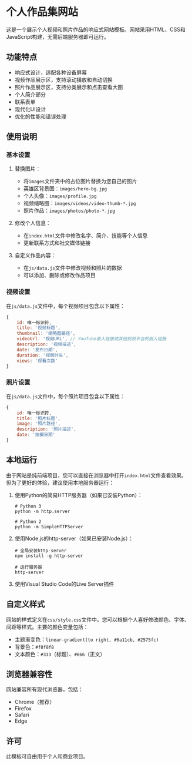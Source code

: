 # 个人作品集网站

这是一个展示个人视频和照片作品的响应式网站模板。网站采用HTML、CSS和JavaScript构建，无需后端服务器即可运行。

## 功能特点

- 响应式设计，适配各种设备屏幕
- 视频作品展示区，支持滚动播放和自动切换
- 照片作品展示区，支持分类展示和点击查看大图
- 个人简介部分
- 联系表单
- 现代化UI设计
- 优化的性能和错误处理

## 使用说明

### 基本设置

1. 替换图片：
   - 将`images`文件夹中的占位图片替换为您自己的图片
   - 英雄区背景图：`images/hero-bg.jpg`
   - 个人头像：`images/profile.jpg`
   - 视频缩略图：`images/videos/video-thumb-*.jpg`
   - 照片作品：`images/photos/photo-*.jpg`

2. 修改个人信息：
   - 在`index.html`文件中修改名字、简介、技能等个人信息
   - 更新联系方式和社交媒体链接

3. 自定义作品内容：
   - 在`js/data.js`文件中修改视频和照片的数据
   - 可以添加、删除或修改作品项目

### 视频设置

在`js/data.js`文件中，每个视频项目包含以下属性：

```javascript
{
    id: 唯一标识符,
    title: '视频标题',
    thumbnail: '缩略图路径',
    videoUrl: '视频URL', // YouTube嵌入链接或其他视频平台的嵌入链接
    description: '视频描述',
    date: '发布日期',
    duration: '视频时长',
    views: '观看次数'
}
```

### 照片设置

在`js/data.js`文件中，每个照片项目包含以下属性：

```javascript
{
    id: 唯一标识符,
    title: '照片标题',
    image: '照片路径',
    description: '照片描述',
    date: '拍摄日期'
}
```

## 本地运行

由于网站是纯前端项目，您可以直接在浏览器中打开`index.html`文件查看效果。但为了更好的体验，建议使用本地服务器运行：

1. 使用Python的简易HTTP服务器（如果已安装Python）：
   ```
   # Python 3
   python -m http.server
   
   # Python 2
   python -m SimpleHTTPServer
   ```

2. 使用Node.js的http-server（如果已安装Node.js）：
   ```
   # 全局安装http-server
   npm install -g http-server
   
   # 运行服务器
   http-server
   ```

3. 使用Visual Studio Code的Live Server插件

## 自定义样式

网站的样式定义在`css/style.css`文件中。您可以根据个人喜好修改颜色、字体、间距等样式。主要的颜色变量包括：

- 主题渐变色：`linear-gradient(to right, #6a11cb, #2575fc)`
- 背景色：`#f8f8f8`
- 文本颜色：`#333`（标题）、`#666`（正文）

## 浏览器兼容性

网站兼容所有现代浏览器，包括：

- Chrome（推荐）
- Firefox
- Safari
- Edge

## 许可

此模板可自由用于个人和商业项目。